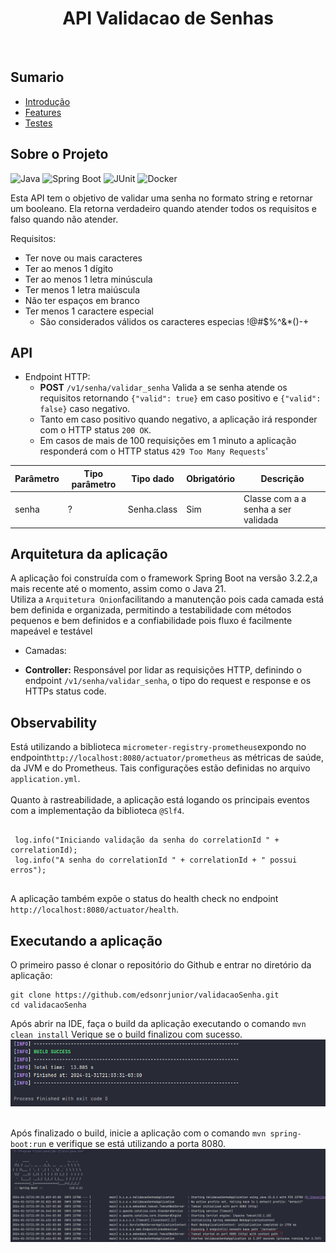 <h1 align="center"> API Validacao de Senhas </h1> <br>

## Sumario

- [Introdução](#introdução)
- [Features](#features)
- [Testes](#testes)


## Sobre o Projeto
![Java](https://img.shields.io/badge/Java-ED8B00?style=for-the-badge&logo=openjdk&logoColor=white)
![Spring Boot](https://img.shields.io/badge/Spring_Boot-F2F4F9?style=for-the-badge&logo=spring-boot)
![JUnit](https://img.shields.io/badge/Junit5-25A162?style=for-the-badge&logo=junit5&logoColor=white)
![Docker](https://img.shields.io/badge/Docker-2CA5E0?style=for-the-badge&logo=docker&logoColor=white)

[//]: # (![Bucket4j])

Esta API tem o objetivo de validar uma senha no formato string e retornar um booleano. Ela retorna verdadeiro quando 
atender todos os requisitos e falso quando não atender.

Requisitos:

- Ter nove ou mais caracteres
- Ter ao menos 1 dígito
- Ter ao menos 1 letra minúscula
- Ter menos 1 letra maiúscula
- Não ter espaços em branco
- Ter menos 1 caractere especial
  -  São considerados válidos os caracteres especias !@#$%^&*()-+


## API
* Endpoint HTTP:
  - **POST** ``/v1/senha/validar_senha`` Valida a se senha atende os requisitos retornando ```{"valid": true}``` em caso positivo e ```{"valid": false}``` caso negativo.
  - Tanto em caso positivo quando negativo, a aplicação irá responder com o HTTP status ```200 OK```.
  - Em casos de mais de 100 requisições em 1 minuto a aplicação responderá com o HTTP status ```429 Too Many Requests```'

| Parâmetro | Tipo parâmetro | Tipo dado   | Obrigatório | Descrição                           |
|-----------|----------------|-------------|-------------|-------------------------------------|
| senha     | ?              | Senha.class | Sim         | Classe com a a senha a ser validada |
  

## Arquitetura da aplicação
A aplicação foi construída com o framework Spring Boot na versão 3.2.2,a mais recente até o momento, assim como o Java 21. 
<br>Utiliza a ``Arquitetura Onion``facilitando a manutenção pois cada camada está bem definida e organizada, permitindo a testabilidade com métodos pequenos e bem definidos e a confiabilidade pois fluxo é facilmente mapeável e testável

* Camadas:
- **Controller:** Responsável por lidar as requisições HTTP, definindo o endpoint ``/v1/senha/validar_senha``, o tipo do request e response e os HTTPs status code.




## Observability
Está utilizando a biblioteca ``micrometer-registry-prometheus``expondo no endpoint``http://localhost:8080/actuator/prometheus`` as métricas de saúde, da JVM e do Prometheus.
Tais configurações estão definidas no arquivo ``application.yml``.
<br>
<br>Quanto à rastreabilidade, a aplicação está logando os principais eventos com a implementação da biblioteca ``@Slf4``.

<pre>
 <code class="language-java">
 log.info("Iniciando validação da senha do correlationId " + correlationId);
 log.info("A senha do correlationId " + correlationId + " possui erros");
 </code>
</pre>

A aplicação também expõe o status do health check no endpoint ``http://localhost:8080/actuator/health``.


## Executando a aplicação



O primeiro passo é clonar o repositório do Github e entrar no diretório da aplicação:

    git clone https://github.com/edsonrjunior/validacaoSenha.git
    cd validacaoSenha

Após abrir na IDE, faça o build da aplicação executando o comando ``mvn clean install`` Verique se o build finalizou com sucesso.
![Img Sucesso Build](img_build_sucess.png)

<br>Após finalizado o build, inicie a aplicação com o comando ``mvn spring-boot:run`` e verifique se está utilizando a porta 8080.
![Img App Start Up](img_start_up_app.png)


